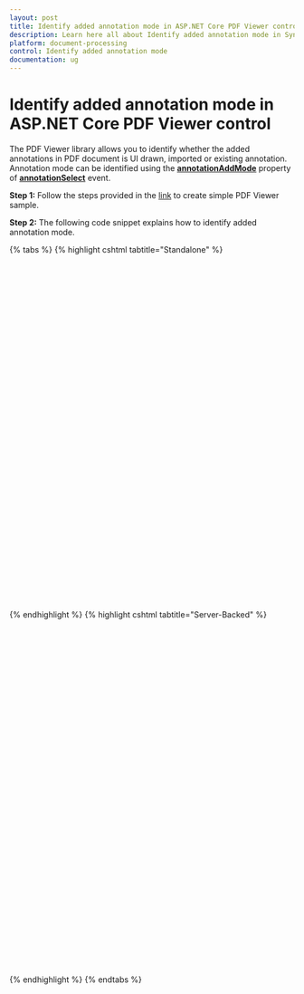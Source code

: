 ```yaml
---
layout: post
title: Identify added annotation mode in ASP.NET Core PDF Viewer control | Syncfusion
description: Learn here all about Identify added annotation mode in Syncfusion ASP.NET Core PDF Viewer control of Syncfusion Essential JS 2 and more.
platform: document-processing
control: Identify added annotation mode
documentation: ug
---
```


# Identify added annotation mode in ASP.NET Core PDF Viewer control

The PDF Viewer library allows you to identify whether the added annotations in PDF document is UI drawn, imported or existing annotation. Annotation mode can be identified using the [**annotationAddMode**](https://help.syncfusion.com/cr/aspnetcore-js2/syncfusion.ej2.pdfviewer.pdfviewer.html#Syncfusion_EJ2_PdfViewer_PdfViewer_AnnotationAdd) property of [**annotationSelect**](https://help.syncfusion.com/cr/aspnetcore-js2/syncfusion.ej2.pdfviewer.pdfviewer.html#Syncfusion_EJ2_PdfViewer_PdfViewer_AnnotationSelect) event.

**Step 1:** Follow the steps provided in the [link](https://help.syncfusion.com/document-processing/pdf/pdf-viewer/asp-net-core/getting-started/) to create simple PDF Viewer sample.

**Step 2:** The following code snippet explains how to identify added annotation mode.

{% tabs %}
{% highlight cshtml tabtitle="Standalone" %}

<div style="width:100%;height:600px">
    <ejs-pdfviewer  id="pdfviewer"
                    style="height:600px"
                    documentPath="https://cdn.syncfusion.com/content/pdf/form-filling-document.pdf"
                    resourceUrl="https://cdn.syncfusion.com/ej2/31.1.17/dist/ej2-pdfviewer-lib"
                    annotationSelect=annotationSelected>
    </ejs-pdfviewer>
</div>

<script>
    function annotationSelected(args) {
        console.log(args.annotationAddMode);
    }
</script>

{% endhighlight %}
{% highlight cshtml tabtitle="Server-Backed" %}

<div style="width:100%;height:600px">
    <ejs-pdfviewer id="pdfviewer"
                   style="height:600px"
                   documentPath="https://cdn.syncfusion.com/content/pdf/form-filling-document.pdf"
                   serviceUrl="/api/PdfViewer"
                   annotationSelect=annotationSelected>
    </ejs-pdfviewer>
</div>

<script>
    function annotationSelected(args) {
        console.log(args.annotationAddMode);
    }
</script>

{% endhighlight %}
{% endtabs %}
